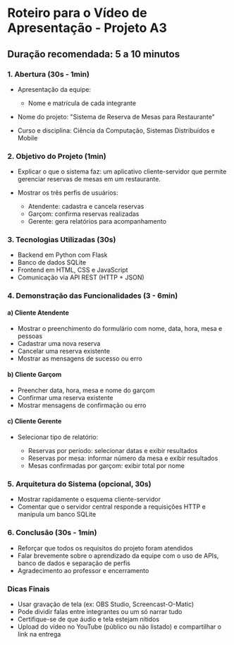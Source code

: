 # Roteiro para o Vídeo de Apresentação - Projeto A3

## Duração recomendada: 5 a 10 minutos

### 1. Abertura (30s - 1min)

* Apresentação da equipe:

  * Nome e matrícula de cada integrante
* Nome do projeto: "Sistema de Reserva de Mesas para Restaurante"
* Curso e disciplina: Ciência da Computação, Sistemas Distribuídos e Mobile

### 2. Objetivo do Projeto (1min)

* Explicar o que o sistema faz: um aplicativo cliente-servidor que permite gerenciar reservas de mesas em um restaurante.
* Mostrar os três perfis de usuários:

  * Atendente: cadastra e cancela reservas
  * Garçom: confirma reservas realizadas
  * Gerente: gera relatórios para acompanhamento

### 3. Tecnologias Utilizadas (30s)

* Backend em Python com Flask
* Banco de dados SQLite
* Frontend em HTML, CSS e JavaScript
* Comunicação via API REST (HTTP + JSON)

### 4. Demonstração das Funcionalidades (3 - 6min)

#### a) Cliente Atendente

* Mostrar o preenchimento do formulário com nome, data, hora, mesa e pessoas
* Cadastrar uma nova reserva
* Cancelar uma reserva existente
* Mostrar as mensagens de sucesso ou erro

#### b) Cliente Garçom

* Preencher data, hora, mesa e nome do garçom
* Confirmar uma reserva existente
* Mostrar mensagens de confirmação ou erro

#### c) Cliente Gerente

* Selecionar tipo de relatório:

  * Reservas por período: selecionar datas e exibir resultados
  * Reservas por mesa: informar número da mesa e exibir resultados
  * Mesas confirmadas por garçom: exibir total por nome

### 5. Arquitetura do Sistema (opcional, 30s)

* Mostrar rapidamente o esquema cliente-servidor
* Comentar que o servidor central responde a requisições HTTP e manipula um banco SQLite

### 6. Conclusão (30s - 1min)

* Reforçar que todos os requisitos do projeto foram atendidos
* Falar brevemente sobre o aprendizado da equipe com o uso de APIs, banco de dados e separação de perfis
* Agradecimento ao professor e encerramento

### Dicas Finais

* Usar gravação de tela (ex: OBS Studio, Screencast-O-Matic)
* Pode dividir falas entre integrantes ou um só narrar tudo
* Certifique-se de que áudio e tela estejam nítidos
* Upload do vídeo no YouTube (público ou não listado) e compartilhar o link na entrega
